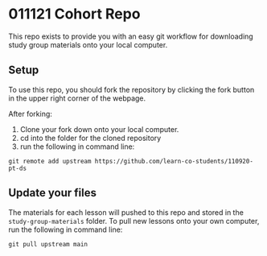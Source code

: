 # 011121 Cohort Repo

This repo exists to provide you with an easy git workflow for downloading study group materials onto your local computer.

## Setup

To use this repo, you should fork the repository by clicking the fork button in the upper right corner of the webpage.

After forking:
1.  Clone your fork down onto your local computer.
2.  cd into the folder for the cloned repository
3.  run the following in command line:
```
git remote add upstream https://github.com/learn-co-students/110920-pt-ds
``` 

## Update your files

The materials for each lesson will pushed to this repo and stored in the `study-group-materials` folder. To pull new lessons onto your own computer, run the following in command line:
```
git pull upstream main
```